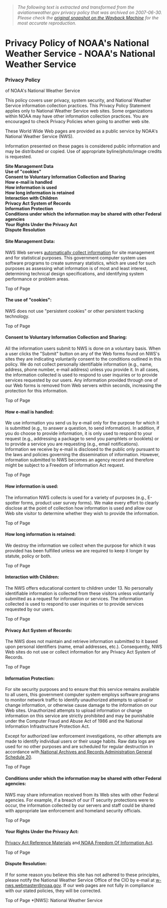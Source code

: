 > *The following text is extracted and transformed from the aviationweather.gov privacy policy that was archived on 2007-06-30. Please check the [original snapshot on the Wayback Machine](https://web.archive.org/web/20070630192115id_/http%3A//www.weather.gov/privacy.php) for the most accurate reproduction.*

# Privacy Policy of NOAA's National Weather Service - NOAA's National Weather Service

### Privacy Policy  
of NOAA's National Weather Service

This policy covers user privacy, system security, and National Weather Service information collection practices. This Privacy Policy Statement applies only to National Weather Service web sites. Some organizations within NOAA may have other information collection practices. You are encouraged to check Privacy Policies when going to another web site. 

These World Wide Web pages are provided as a public service by NOAA's National Weather Service (NWS). 

Information presented on these pages is considered public information and may be distributed or copied. Use of appropriate byline/photo/image credits is requested. 

**Site Management Data  
Use of "cookies"  
Consent to Voluntary Information Collection and Sharing  
How e-mail is handled  
How information is used  
How long information is retained  
Interaction with Children  
Privacy Act System of Records  
Information Protection  
Conditions under which the information may be shared with other Federal agencies  
Your Rights Under the Privacy Act  
Dispute Resolution**

#### Site Management Data:

NWS Web servers [automatically collect information](http://www.weather.gov/collected_info.html) for site management and for statistical purposes. This government computer system uses software programs to create summary statistics, which are used for such purposes as assessing what information is of most and least interest, determining technical design specifications, and identifying system performance or problem areas. 

Top of Page

#### The use of "cookies":

NWS does not use "persistent cookies" or other persistent tracking technology. 

Top of Page

#### Consent to Voluntary Information Collection and Sharing:

All the information users submit to NWS is done on a voluntary basis. When a user clicks the "Submit" button on any of the Web forms found on NWS's sites they are indicating voluntarily consent to the conditions outlined in this policy. We do not collect personally identifiable information (e.g., name, address, phone number, e-mail address) unless you provide it. In all cases, the information collected is used to respond to user inquiries or to provide services requested by our users. Any information provided through one of our Web forms is removed from Web servers within seconds, increasing the protection for this information. 

Top of Page

#### How e-mail is handled:

We use information you send us by e-mail only for the purpose for which it is submitted (e.g., to answer a question, to send information). In addition, if you do choose to provide information, it is only used to respond to your request (e.g., addressing a package to send you pamphlets or booklets) or to provide a service you are requesting (e.g., email notifications). Information we receive by e-mail is disclosed to the public only pursuant to the laws and policies governing the dissemination of information. However, information submitted to NWS becomes an agency record and therefore might be subject to a Freedom of Information Act request. 

Top of Page

#### How information is used:

The information NWS collects is used for a variety of purposes (e.g., E-spotter forms, product user survey forms). We make every effort to clearly disclose at the point of collection how information is used and allow our Web site visitor to determine whether they wish to provide the information. 

Top of Page

#### How long information is retained:

We destroy the information we collect when the purpose for which it was provided has been fulfilled unless we are required to keep it longer by statute, policy or both. 

Top of Page

#### Interaction with Children:

The NWS offers educational content to children under 13. No personally identifiable information is collected from these visitors unless voluntarily submitted as a request for information or services. The information collected is used to respond to user inquiries or to provide services requested by our users. 

Top of Page

#### Privacy Act System of Records:

The NWS does not maintain and retrieve information submitted to it based upon personal identifiers (name, email addresses, etc.). Consequently, NWS Web sites do not use or collect information for any Privacy Act System of Records. 

Top of Page

#### Information Protection:

For site security purposes and to ensure that this service remains available to all users, this government computer system employs software programs to monitor network traffic to identify unauthorized attempts to upload or change information, or otherwise cause damage to the information on our Web sites. Unauthorized attempts to upload information or change information on this service are strictly prohibited and may be punishable under the Computer Fraud and Abuse Act of 1986 and the National Information Infrastructure Protection Act. 

Except for authorized law enforcement investigations, no other attempts are made to identify individual users or their usage habits. Raw data logs are used for no other purposes and are scheduled for regular destruction in accordance with[ National Archives and Records Administration General Schedule 20](http://www.archives.gov/records_management/ardor/grs20.html).

Top of Page

#### Conditions under which the information may be shared with other Federal agencies:

NWS may share information received from its Web sites with other Federal agencies. For example, if a breach of our IT security protections were to occur, the information collected by our servers and staff could be shared with appropriate law enforcement and homeland security officials. 

Top of Page

#### Your Rights Under the Privacy Act:

[Privacy Act Reference Materials](http://www.pueblo.gsa.gov/call/foia.htm) and[ NOAA Freedom Of Information Act](http://www.rdc.noaa.gov/~foia/). 

Top of Page

#### Dispute Resolution:

If for some reason you believe this site has not adhered to these principles, please notify the National Weather Service Office of the CIO by e-mail at [w-nws.webmaster@noaa.gov](mailto:w-nws.webmaster@noaa.gov). If our web pages are not fully in compliance with our stated policies, they will be corrected. 

Top of Page
  *[NWS]: National Weather Service
